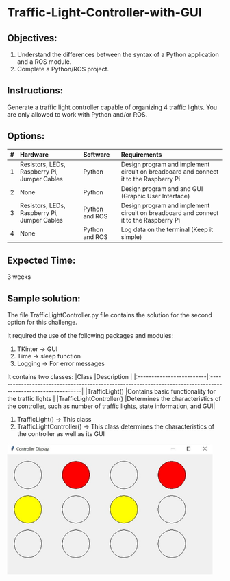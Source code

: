 # Traffic-Light-Controller-with-GUI

## Objectives:
1. Understand the differences between the syntax of a Python application and a ROS module.
2. Complete a Python/ROS project.

## Instructions:
Generate a traffic light controller capable of organizing 4 traffic lights. You are only allowed to work with Python and/or ROS.

## Options:
|# |Hardware                                     |Software       |Requirements                                                                         |
|:-|:--------------------------------------------|:--------------|:------------------------------------------------------------------------------------|
|1 |Resistors, LEDs, Raspberry Pi, Jumper Cables |Python         |Design program and implement circuit on breadboard and connect it to the Raspberry Pi|
|2 |None                                         |Python         |Design program and and GUI (Graphic User Interface)                                  |
|3 |Resistors, LEDs, Raspberry Pi, Jumper Cables |Python and ROS |Design program and implement circuit on breadboard and connect it to the Raspberry Pi|
|4 |None                                         |Python and ROS |Log data on the terminal (Keep it simple)                                            |

## Expected Time:
3 weeks

## Sample solution:
The file TrafficLightController.py file contains the solution for the second option for this challenge.

It required the use of the following packages and modules:
1. TKinter -> GUI
2. Time -> sleep function
2. Logging -> For error messages

It contains two classes:
|Class                     |Description                                                                                                   |
|:-------------------------|:-------------------------------------------------------------------------------------------------------------|
|TrafficLight()            |Contains basic functionality for the traffic lights                                                           |
|TrafficLightController()  |Determines the characteristics of the controller, such as number of traffic lights, state information, and GUI|
1. TrafficLight() -> This class 
2. TrafficLightController() -> This class determines the characteristics of the controller as well as its GUI

<img src="GUI_Traffic_Light_Controller.JPG" width=480>
